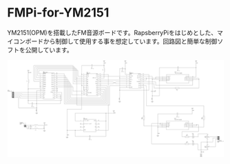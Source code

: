 FMPi-for-YM2151
===============

YM2151(OPM)を搭載したFM音源ボードです。RapsberryPiをはじめとした、マイコンボードから制御して使用する事を想定しています。回路図と簡単な制御ソフトを公開しています。

![](https://github.com/fcnt/FMPi-for-YM2151/blob/master/schematic/YM2151_Board_01-Schematic.png)
